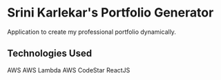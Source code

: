 # Srini Karlekar's Portfolio Generator
Application to create my professional portfolio dynamically.

## Technologies Used
AWS
AWS Lambda
AWS CodeStar
ReactJS


